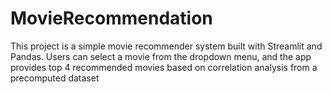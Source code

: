 # MovieRecommendation
This project is a simple movie recommender system built with Streamlit and Pandas. Users can select a movie from the dropdown menu, and the app provides top 4 recommended movies based on correlation analysis from a precomputed dataset 

